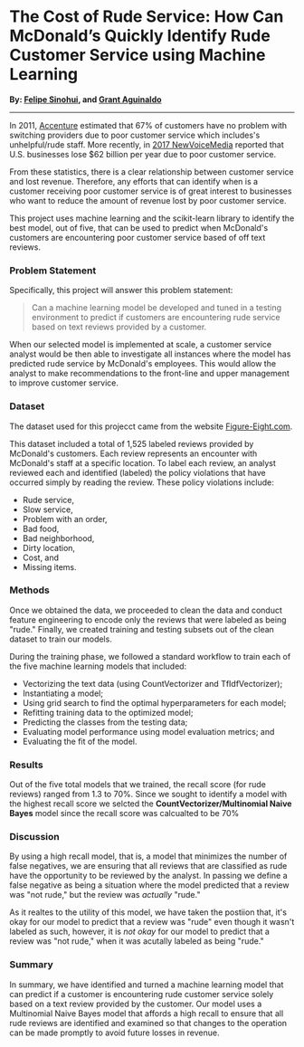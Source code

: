# The Cost of Rude Service:  How Can McDonald’s Quickly Identify Rude Customer Service using Machine Learning

**By: [Felipe Sinohui](https://www.linkedin.com/in/felipesinohui/), and [Grant Aguinaldo](https://www.linkedin.com/in/grantaguinaldo/)**

***

In 2011, [Accenture](https://www.accenture.com/us-en/new-applied-now) estimated that 67% of customers have no problem with switching providers due to poor customer service which includes's unhelpful/rude staff.  More recently, in [2017 NewVoiceMedia](https://www.newvoicemedia.com/blog/the-62-billion-customer-service-scared-away-infographic) reported that U.S. businesses lose $62 billion per year due to poor customer service. 

From these statistics, there is a clear relationship between customer service and lost revenue.  Therefore, any efforts that can identify when is a customer receiving poor customer service is of great interest to businesses who want to reduce the amount of revenue lost by poor customer service.

This project uses machine learning and the scikit-learn library to identify the best model, out of five, that can be used to predict when McDonald's customers are encountering poor customer service based of off text reviews.  

### Problem Statement

Specifically, this project will answer this problem statement:

>Can a machine learning model be developed and tuned in a testing environment to predict if customers are encountering rude service based on text reviews provided by a customer.  

When our selected model is implemented at scale, a customer service analyst would be then able to investigate all instances where the model has predicted rude service by McDonald's employees.  This would allow the analyst to make recommendations to the front-line and upper management to improve customer service.

### Dataset

The dataset used for this projecct came from the website [Figure-Eight.com](https://www.figure-eight.com/wp-content/uploads/2016/03/McDonalds-Yelp-Sentiment-DFE.csv).  

This dataset included a total of 1,525 labeled reviews provided by McDonald's customers.  Each review represents an encounter with McDonald's staff at a specific location.  To label each review, an analyst reviewed each and identified (labeled) the policy violations that have occurred simply by reading the review.  These policy violations include: 

* Rude service, 
* Slow service, 
* Problem with an order, 
* Bad food, 
* Bad neighborhood, 
* Dirty location, 
* Cost, and 
* Missing items. 

### Methods

Once we obtained the data, we proceeded to clean the data and conduct feature engineering to encode only the reviews that were labeled as being "rude." Finally, we created training and testing subsets out of the clean dataset to train our models.  

During the training phase, we followed a standard workflow to train each of the five machine learning models that included: 

* Vectorizing the text data (using CountVectorizer and TfIdfVectorizer);
* Instantiating a model;
* Using grid search to find the optimal hyperparameters for each model;
* Refitting training data to the optimized model;
* Predicting the classes from the testing data;
* Evaluating model performance using model evaluation metrics; and 
* Evaluating the fit of the model.

### Results

Out of the five total models that we trained, the recall score (for rude reviews) ranged from 1.3 to 70%. Since we sought to identify a model with the highest recall score we selcted the **CountVectorizer/Multinomial Naive Bayes** model since the recall score was calcualted to be 70%

### Discussion

By using a high recall model, that is, a model that minimizes the number of false negatives, we are ensuring that all reviews that are classified as rude have the opportunity to be reviewed by the analyst.  In passing we define a false negative as being a situation where the model predicted that a review was "not rude," but the review was *actually* "rude." 

As it realtes to the utility of this model, we have taken the postiion that, it's okay for our model to predict that a review was "rude" even though it wasn't labeled as such, however, it is *not okay* for our model to predict that a review was "not rude," when it was acutally labeled as being "rude."

### Summary

In summary, we have identified and turned a machine learning model that can predict if a customer is encountering rude customer service solely based on a text review provided by the customer. Our model uses a Multinomial Naive Bayes model that affords a high recall to ensure that all rude reviews are identified and examined so that changes to the operation can be made promptly to avoid future losses in revenue.  
